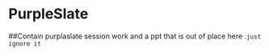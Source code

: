 # PurpleSlate
 ##Contain purplaslate session work and a ppt that is out of place here .```just ignore it```
